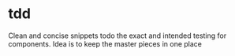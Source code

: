 tdd
===

Clean and concise snippets todo the exact and intended testing for components. Idea is to keep the master pieces in one place
